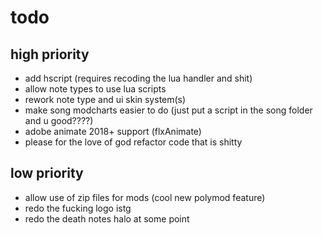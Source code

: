 # todo

## high priority

- add hscript (requires recoding the lua handler and shit)
- allow note types to use lua scripts
- rework note type and ui skin system(s)
- make song modcharts easier to do (just put a script in the song folder and u good????)
- adobe animate 2018+ support (flxAnimate)
- please for the love of god refactor code that is shitty

## low priority

- allow use of zip files for mods (cool new polymod feature)
- redo the fucking logo istg
- redo the death notes halo at some point
